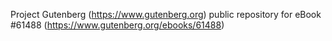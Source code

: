 Project Gutenberg (https://www.gutenberg.org) public repository for eBook #61488 (https://www.gutenberg.org/ebooks/61488)
